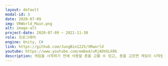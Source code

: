 ```yaml
---
layout: default
modal-id: 3
date: 2020-07-09
img: VRWorld_Main.png
alt: image-alt
project-date: 2020-07-09 ~ 2021-11-30
role: 프로그래머
engine: Unity, C#
link: https://github.com/JungBin1225/VRworld
youtube: https://www.youtube.com/embed/uRjAOVGLkRk
description: 게임을 시작하기 전에 사용할 총을 고를 수 있고, 총을 고르면 게임이 시작된다. 화면을 터치하거나 터치를 유지하는 것으로 총을 발사할 수 있고, 이것으로 주변에서 몰려오는 적들을 물리치며 최대한 많은 시간을 버티는 것이 목표이다.
---
```

